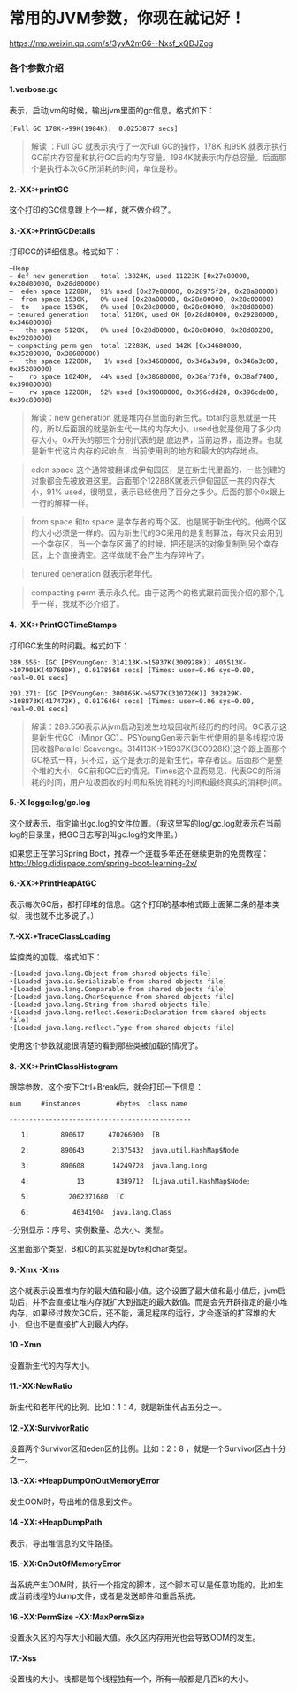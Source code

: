 # 常用的JVM参数，你现在就记好！

https://mp.weixin.qq.com/s/3yvA2m66--Nxsf_xQDJZog

### 各个参数介绍

#### 1.verbose:gc

表示，启动jvm的时候，输出jvm里面的gc信息。格式如下：

```
[Full GC 178K->99K(1984K)， 0.0253877 secs]
```

> 解读 ：Full GC 就表示执行了一次Full GC的操作，178K 和99K 就表示执行GC前内存容量和执行GC后的内存容量。1984K就表示内存总容量。后面那个是执行本次GC所消耗的时间，单位是秒。

#### 2.-XX:+printGC

这个打印的GC信息跟上个一样，就不做介绍了。

#### 3.-XX:+PrintGCDetails

打印GC的详细信息。格式如下：

```
–Heap
– def new generation   total 13824K, used 11223K [0x27e80000, 0x28d80000, 0x28d80000)
–  eden space 12288K,  91% used [0x27e80000, 0x28975f20, 0x28a80000)
–  from space 1536K,   0% used [0x28a80000, 0x28a80000, 0x28c00000)
–  to   space 1536K,   0% used [0x28c00000, 0x28c00000, 0x28d80000)
– tenured generation   total 5120K, used 0K [0x28d80000, 0x29280000, 0x34680000)
–   the space 5120K,   0% used [0x28d80000, 0x28d80000, 0x28d80200, 0x29280000)
– compacting perm gen  total 12288K, used 142K [0x34680000, 0x35280000, 0x38680000)
–   the space 12288K,   1% used [0x34680000, 0x346a3a90, 0x346a3c00, 0x35280000)
–    ro space 10240K,  44% used [0x38680000, 0x38af73f0, 0x38af7400, 0x39080000)
–    rw space 12288K,  52% used [0x39080000, 0x396cdd28, 0x396cde00, 0x39c80000)
```

> 解读：new generation 就是堆内存里面的新生代。total的意思就是一共的，所以后面跟的就是新生代一共的内存大小。used也就是使用了多少内存大小。0x开头的那三个分别代表的是 底边界，当前边界，高边界。也就是新生代这片内存的起始点，当前使用到的地方和最大的内存地点。

> eden space 这个通常被翻译成伊甸园区，是在新生代里面的，一些创建的对象都会先被放进这里。后面那个12288K就表示伊甸园区一共的内存大小，91% used，很明显，表示已经使用了百分之多少。后面的那个0x跟上一行的解释一样。

> from space 和to space 是幸存者的两个区。也是属于新生代的。他两个区的大小必须是一样的。因为新生代的GC采用的是复制算法，每次只会用到一个幸存区，当一个幸存区满了的时候，把还是活的对象复制到另个幸存区，上个直接清空。这样做就不会产生内存碎片了。

> tenured generation 就表示老年代。

> compacting perm 表示永久代。由于这两个的格式跟前面我介绍的那个几乎一样，我就不必介绍了。

#### 4.-XX:+PrintGCTimeStamps

打印GC发生的时间戳。格式如下：

```
289.556: [GC [PSYoungGen: 314113K->15937K(300928K)] 405513K->107901K(407680K), 0.0178568 secs] [Times: user=0.06 sys=0.00, real=0.01 secs]

293.271: [GC [PSYoungGen: 300865K->6577K(310720K)] 392829K->108873K(417472K), 0.0176464 secs] [Times: user=0.06 sys=0.00, real=0.01 secs]
```

> 解读：289.556表示从jvm启动到发生垃圾回收所经历的的时间。GC表示这是新生代GC（Minor GC）。PSYoungGen表示新生代使用的是多线程垃圾回收器Parallel Scavenge。314113K->15937K(300928K)]这个跟上面那个GC格式一样，只不过，这个是表示的是新生代，幸存者区。后面那个是整个堆的大小，GC前和GC后的情况。Times这个显而易见，代表GC的所消耗的时间，用户垃圾回收的时间和系统消耗的时间和最终真实的消耗时间。

#### 5.-X:loggc:log/gc.log

这个就表示，指定输出gc.log的文件位置。（我这里写的log/gc.log就表示在当前log的目录里，把GC日志写到叫gc.log的文件里。）

如果您正在学习Spring Boot，推荐一个连载多年还在继续更新的免费教程：http://blog.didispace.com/spring-boot-learning-2x/

#### 6.-XX:+PrintHeapAtGC

表示每次GC后，都打印堆的信息。（这个打印的基本格式跟上面第二条的基本类似，我也就不比多说了。）

#### 7.-XX:+TraceClassLoading

监控类的加载。格式如下：

```
•[Loaded java.lang.Object from shared objects file]
•[Loaded java.io.Serializable from shared objects file]
•[Loaded java.lang.Comparable from shared objects file]
•[Loaded java.lang.CharSequence from shared objects file]
•[Loaded java.lang.String from shared objects file]
•[Loaded java.lang.reflect.GenericDeclaration from shared objects file]
•[Loaded java.lang.reflect.Type from shared objects file]
```

使用这个参数就能很清楚的看到那些类被加载的情况了。

#### 8.-XX:+PrintClassHistogram

跟踪参数。这个按下Ctrl+Break后，就会打印一下信息：

```
num     #instances         #bytes  class name
  
----------------------------------------------
  
   1:        890617      470266000  [B
  
   2:        890643       21375432  java.util.HashMap$Node
  
   3:        890608       14249728  java.lang.Long
  
   4:            13        8389712  [Ljava.util.HashMap$Node;
  
   5:          2062371680  [C
  
   6:           46341904  java.lang.Class
```

–分别显示：序号、实例数量、总大小、类型。

这里面那个类型，B和C的其实就是byte和char类型。

#### 9.-Xmx -Xms

这个就表示设置堆内存的最大值和最小值。这个设置了最大值和最小值后，jvm启动后，并不会直接让堆内存就扩大到指定的最大数值。而是会先开辟指定的最小堆内存，如果经过数次GC后，还不能，满足程序的运行，才会逐渐的扩容堆的大小，但也不是直接扩大到最大内存。

#### 10.-Xmn

设置新生代的内存大小。

#### 11.-XX:NewRatio

新生代和老年代的比例。比如：1：4，就是新生代占五分之一。

#### 12.-XX:SurvivorRatio

设置两个Survivor区和eden区的比例。比如：2：8 ，就是一个Survivor区占十分之一。

#### 13.-XX:+HeapDumpOnOutMemoryError

发生OOM时，导出堆的信息到文件。

#### 14.-XX:+HeapDumpPath

表示，导出堆信息的文件路径。

#### 15.-XX:OnOutOfMemoryError

当系统产生OOM时，执行一个指定的脚本，这个脚本可以是任意功能的。比如生成当前线程的dump文件，或者是发送邮件和重启系统。

#### 16.-XX:PermSize -XX:MaxPermSize

设置永久区的内存大小和最大值。永久区内存用光也会导致OOM的发生。

#### 17.-Xss

设置栈的大小。栈都是每个线程独有一个，所有一般都是几百k的大小。